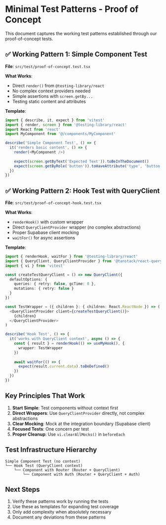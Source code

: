 # Minimal Test Patterns - Proof of Concept

This document captures the working test patterns established through our proof-of-concept tests.

## ✅ Working Pattern 1: Simple Component Test

**File**: `src/test/proof-of-concept.test.tsx`

**What Works**:
- Direct `render()` from `@testing-library/react`
- No complex context providers needed
- Simple assertions with `screen.getBy...`
- Testing static content and attributes

**Template**:
```typescript
import { describe, it, expect } from 'vitest'
import { render, screen } from '@testing-library/react'
import React from 'react'
import MyComponent from '@/components/MyComponent'

describe('Simple Component Test', () => {
  it('renders basic content', () => {
    render(<MyComponent />)
    
    expect(screen.getByText('Expected Text')).toBeInTheDocument()
    expect(screen.getByRole('button')).toHaveAttribute('type', 'button')
  })
})
```

## ✅ Working Pattern 2: Hook Test with QueryClient

**File**: `src/test/proof-of-concept-hook.test.tsx`

**What Works**:
- `renderHook()` with custom wrapper
- Direct `QueryClientProvider` wrapper (no complex abstractions)
- Proper Supabase client mocking
- `waitFor()` for async assertions

**Template**:
```typescript
import { renderHook, waitFor } from '@testing-library/react'
import { QueryClient, QueryClientProvider } from '@tanstack/react-query'
import { vi } from 'vitest'

const createTestQueryClient = () => new QueryClient({
  defaultOptions: {
    queries: { retry: false, gcTime: 0 },
    mutations: { retry: false }
  }
})

const TestWrapper = ({ children }: { children: React.ReactNode }) => (
  <QueryClientProvider client={createTestQueryClient()}>
    {children}
  </QueryClientProvider>
)

describe('Hook Test', () => {
  it('works with QueryClient context', async () => {
    const { result } = renderHook(() => useMyHook(), {
      wrapper: TestWrapper
    })
    
    await waitFor(() => {
      expect(result.current.data).toBeDefined()
    })
  })
})
```

## Key Principles That Work

1. **Start Simple**: Test components without context first
2. **Direct Wrappers**: Use `QueryClientProvider` directly, not complex abstractions
3. **Clear Mocking**: Mock at the integration boundary (Supabase client)
4. **Focused Tests**: One concern per test
5. **Proper Cleanup**: Use `vi.clearAllMocks()` in `beforeEach`

## Test Infrastructure Hierarchy

```
Simple Component Test (no context)
└── Hook Test (QueryClient context)
    └── Component with Router (Router + QueryClient)
        └── Component with Auth (Router + QueryClient + Auth)
```

## Next Steps

1. Verify these patterns work by running the tests
2. Use these as templates for expanding test coverage
3. Only add complexity when absolutely necessary
4. Document any deviations from these patterns